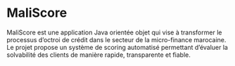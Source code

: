 # MaliScore
MaliScore est une application Java orientée objet qui vise à transformer le processus d’octroi de crédit dans le secteur de la micro-finance marocaine. Le projet propose un système de scoring automatisé permettant d’évaluer la solvabilité des clients de manière rapide, transparente et fiable.
